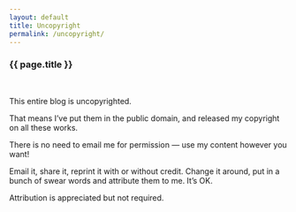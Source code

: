 ```yaml
---
layout: default
title: Uncopyright
permalink: /uncopyright/
---
```

<div class="post">
<h3>{{ page.title }}</h3><br/>

<p>This entire blog is uncopyrighted.</p>

<p>That means I&#8217;ve put them in the public domain, and released my copyright on all these works.</p>

<p>There is no need to email me for permission &#8212; use my content however you want!</p>

<p>Email it, share it, reprint it with or without credit. Change it around, put in a bunch of swear words and attribute them to me. It&#8217;s OK.</p>

<p>Attribution is appreciated but not required.</p>

</div>
<br/>
